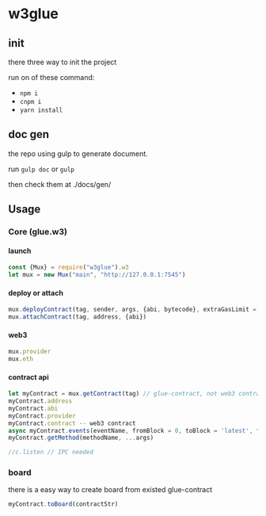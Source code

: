 # w3glue

## init

there three way to init the project

run on of these command:

- `npm i`
- `cnpm i`
- `yarn install`

## doc gen

the repo using gulp to generate document.

run `gulp doc` or `gulp`

then check them at ./docs/gen/

## Usage

### Core (glue.w3)

#### launch

```js
const {Mux} = require("w3glue").w3
let mux = new Mux("main", "http://127.0.0.1:7545")
```

#### deploy or attach

```js
mux.deployContract(tag, sender, args, {abi, bytecode}, extraGasLimit = 1)
mux.attachContract(tag, address, {abi})
```

#### web3

```js
mux.provider
mux.eth
```

#### contract api

```js
let myContract = mux.getContract(tag) // glue-contract, not web3 contract
myContract.address
myContract.abi
myContract.provider
myContract.contract -- web3 contract
async myContract.events(eventName, fromBlock = 0, toBlock = 'latest', filter = undefined)
myContract.getMethod(methodName, ...args)

//c.listen // IPC needed
```

### board

there is a easy way to create board from existed glue-contract
```js
myContract.toBoard(contractStr)
```
